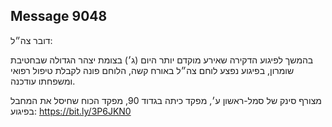 ## Message 9048

דובר צה״ל:

בהמשך לפיגוע הדקירה שאירע מוקדם יותר היום (ג׳) בצומת יצהר הגדולה שבחטיבת שומרון, בפיגוע נפצע לוחם צה״ל באורח קשה, הלוחם פונה לקבלת טיפול רפואי ומשפחתו עודכנה.

מצורף סינק של סמל-ראשון ע׳, מפקד כיתה בגדוד 90, מפקד הכוח שחיסל את המחבל בפיגוע: https://bit.ly/3P6JKN0

